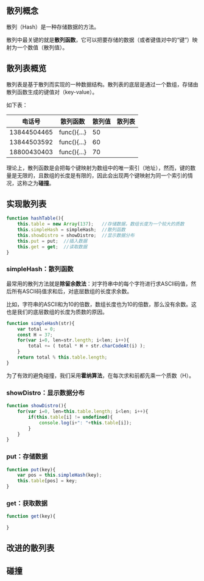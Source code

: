 
## 散列概念

散列（Hash）是一种存储数据的方法。

散列中最关键的就是**散列函数**，它可以把要存储的数据（或者键值对中的“键”）映射为一个数值（散列值）。

## 散列表概览

散列表是基于散列而实现的一种数据结构。散列表的底层是通过一个数组，存储由散列函数生成的键值对（key-value）。

如下表：

| 电话号       |  散列函数         |  散列值  |  散列表    |
|-------------|-----------------|----------|-----------|
| 13844504465  |  func(){...}    |    50    |           |
| 13844503592  |  func(){...}    |    60    |           |
| 18800430403  |  func(){...}    |    70    |           |


理论上，散列函数是会把每个键映射为数组中的唯一索引（地址），然而，键的数量是无限的，且数组的长度是有限的，因此会出现两个键映射为同一个索引的情况，这称之为**碰撞**。


## 实现散列表



```js
function hashTable(){
    this.table = new Array(137);   //存储数据，数组长度为一个较大的质数
    this.simpleHash = simpleHash;  //散列函数
    this.showDistro = showDistro;  //显示数据分布
    this.put = put;  //插入数据
    this.get = get;  //读取数据
}
```


### simpleHash：散列函数

最常用的散列方法就是**除留余数法**：对字符串中的每个字符进行求ASCII码值，然后所有ASCII码值求和后，对底层数组的长度求余数。

比如，字符串的ASCII和为10的倍数，数组长度也为10的倍数，那么没有余数。这也是我们的底层数组的长度为质数的原因。

```js
function simpleHash(str){
    var total = 0;
    const H = 37;
    for(var i=0, len=str.length; i<len; i++){
        total += ( total * H + str.charCodeAt(i) );
    }
    return total % this.table.length;
}
```

为了有效的避免碰撞，我们采用**霍纳算法**，在每次求和前都先乘一个质数（H）。

### showDistro：显示数据分布

```js
function showDistro(){
    for(var i=0, len=this.table.length; i<len; i++){
        if(this.table[i] != undefined){
            console.log(i+": "+this.table[i]);
        }
    }
}
```


### put：存储数据

```js
function put(key){
    var pos = this.simpleHash(key);
    this.table[pos] = key;
}
```

### get：获取数据

```js
function get(key){
    
}
```


## 改进的散列表


## 碰撞




